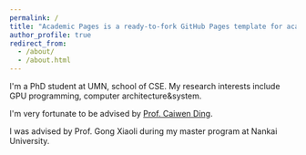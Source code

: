 ```yaml
---
permalink: /
title: "Academic Pages is a ready-to-fork GitHub Pages template for academic personal websites"
author_profile: true
redirect_from: 
  - /about/
  - /about.html
---
```


I'm a PhD student at UMN, school of CSE. My research interests include GPU programming, computer architecture&system. 

I'm very fortunate to be advised by [Prof. Caiwen Ding](https://caiwending.github.io/web/home.html). 

I was advised by Prof. Gong Xiaoli during my master program at Nankai University.

